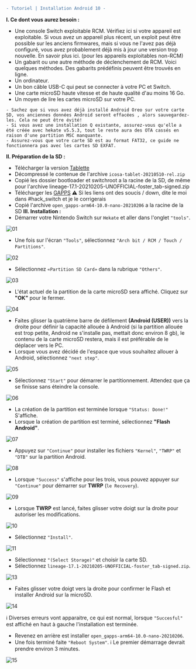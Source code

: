 ```diff
- Tutoriel | Installation Android 10 -
```
__I. Ce dont vous aurez besoin :__
- Une console Switch exploitable RCM. Vérifiez ici si votre appareil est exploitable. Si vous avez un appareil plus récent, un exploit peut être possible sur les anciens firmwares, mais si vous ne l'avez pas déjà configuré, vous avez probablement déjà mis à jour une version trop nouvelle. En savoir plus ici. (pour les appareils exploitables non-RCM)
- Un gabarit ou une autre méthode de déclenchement de RCM. Voici quelques méthodes. Des gabarits prédéfinis peuvent être trouvés en ligne.
- Un ordinateur.
- Un bon câble USB-C qui peut se connecter à votre PC et Switch.
- Une carte microSD haute vitesse et de haute qualité d'au moins 16 Go.
- Un moyen de lire les cartes microSD sur votre PC.
```
- Sachez que si vous avez déjà installé Android Oreo sur votre carte SD, vos anciennes données Android seront effacées , alors sauvegardez-les. Cela ne peut être évité!
- Si vous avez une installation Q existante, assurez-vous qu'elle a été créée avec hekate v5.5.3, tout le reste aura des OTA cassés en raison d'une partition MSC manquante.
- Assurez-vous que votre carte SD est au format FAT32, ce guide ne fonctionnera pas avec les cartes SD EXFAT.
```
__II. Préparation de la SD :__
- Télécharger la version [Tablette](https://download.switchroot.org/android-10/icosa-tab-20210510-rel.zip)
- Décompressé le contenue de l'archive `icosa-tablet-20210510-rel.zip`
- Copié les dossier bootloader et switchroot a la racine de la SD, de même pour l'archive lineage-17.1-20210205-UNOFFICIAL-foster_tab-signed.zip
- Télécharger les [GAPPS](https://altushost-swe.dl.sourceforge.net/project/opengapps/arm64/20210206/open_gapps-arm64-10.0-nano-20210206.zip)
⚠️ Si les liens ont des soucis / down, dite le moi dans #hack_switch et je le corrigerais
- Copié l'archive `open_gapps-arm64-10.0-nano-20210206` a la racine de la SD
__III. Installation :__
- Démarrer votre Nintendo Switch sur `Hekate` et aller dans l'onglet `"tools"`.

![01](https://user-images.githubusercontent.com/50277488/130580202-9842693f-b59a-411a-b18e-40ab23497ebd.png)

- Une fois sur l'écran `"Tools"`, sélectionnez `"Arch bit / RCM / Touch / Partitions"`. 

![02](https://user-images.githubusercontent.com/50277488/130580411-bc4dece9-b5e0-4897-a8e5-65b260d0b535.png)

- Sélectionnez `«Partition SD Card»` dans la rubrique `"Others"`.

![03](https://user-images.githubusercontent.com/50277488/130580475-a1d597fc-653c-43ca-a140-13fb0300e62d.png)

- L'état actuel de la partition de la carte microSD sera affiché. Cliquez sur **"OK"** pour le fermer.

![04](https://user-images.githubusercontent.com/50277488/130580538-fc4b758b-3439-4479-9a74-f223cb4b58ac.png)

- Faites glisser la quatrième barre de défilement **(Android (USER))** vers la droite pour définir la capacité allouée à Android (si la partition allouée est trop petite, Android ne s'installe pas, mettait donc environ 8 gb), le contenu de la carte microSD restera, mais il est préférable de le déplacer vers le PC.
- Lorsque vous avez décidé de l'espace que vous souhaitez allouer à Android, sélectionnez `"next step"`.

![05](https://user-images.githubusercontent.com/50277488/130580647-17690e0c-a631-420c-9a1e-c71460954dfa.png)

- Sélectionnez `"Start"` pour démarrer le partitionnement. Attendez que ça se finisse sans éteindre la console.

![06](https://user-images.githubusercontent.com/50277488/130580758-5940c2d8-a120-482c-b1cd-daffc1a28395.png)

- La création de la partition est terminée lorsque `"Status: Done!"` S'affiche.
- Lorsque la création de partition est terminé, sélectionnez **"Flash Android"**.

![07](https://user-images.githubusercontent.com/50277488/130580853-d76c47c1-a0a0-4a80-835b-7c4cb6d6c7db.png)

- Appuyez sur `"Continue"` pour installer les fichiers `"Kernel"`, `"TWRP"` et `"DTB"` sur la partition Android.

![08](https://user-images.githubusercontent.com/50277488/130580928-05d764f3-068d-4264-ba34-e4908c347a3e.png)

- Lorsque `"Success"` s'affiche pour les trois, vous pouvez appuyer sur `"Continue"` pour démarrer sur **TWRP** (`le Recovery`).

![09](https://user-images.githubusercontent.com/50277488/130581035-fcccb830-fd6a-4dc9-af91-3fbe7e729658.png)

- Lorsque **TWRP** est lancé, faites glisser votre doigt sur la droite pour autoriser les modifications.

![10](https://user-images.githubusercontent.com/50277488/130581067-162a89ec-2165-4ab9-b55e-c577e102177a.png)

- Sélectionnez `"Install"`.

![11](https://user-images.githubusercontent.com/50277488/130581101-36e1b54e-b13e-4040-aba4-36866a7564c4.png)

- Sélectionnez `"(Select Storage)"` et choisir la carte SD.
- Sélectionnez `lineage-17.1-20210205-UNOFFICIAL-foster_tab-signed.zip`.

![13](https://user-images.githubusercontent.com/50277488/130581668-807123cc-36b8-4df7-9d24-78f909b6a482.png)

- Faites glisser votre doigt vers la droite pour confirmer le Flash et installer Android sur la microSD.

![14](https://user-images.githubusercontent.com/50277488/130581693-ce506550-6cf8-49e5-9421-99211fd65b8d.png)

ℹ️ Diverses erreurs vont apparaitre, ce qui est normal, lorsque `"Succesful"` est affiché en haut à gauche l'installation est terminée.
- Revenez en arrière est installer `open_gapps-arm64-10.0-nano-20210206`.
- Une fois terminé faite `"Reboot System"`.
ℹ️ Le premier démarrage devrait prendre environ 3 minutes.

![15](https://user-images.githubusercontent.com/50277488/130581318-16cbd7a0-5cc1-479d-b46b-60a87d88ffcb.png)
